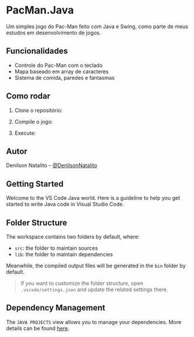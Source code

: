 # PacMan.Java

Um simples jogo do Pac-Man feito com Java e Swing, como parte de meus estudos em desenvolvimento de jogos.

## Funcionalidades

- Controle do Pac-Man com o teclado
- Mapa baseado em array de caracteres
- Sistema de comida, paredes e fantasmas

## Como rodar

1. Clone o repositório:
 
2. Compile o jogo:
 
3. Execute:


## Autor

Denilson Natalito – [@DenilsonNatalito](https://github.com/DenilsonNatalito)



## Getting Started

Welcome to the VS Code Java world. Here is a guideline to help you get started to write Java code in Visual Studio Code.

## Folder Structure

The workspace contains two folders by default, where:

- `src`: the folder to maintain sources
- `lib`: the folder to maintain dependencies

Meanwhile, the compiled output files will be generated in the `bin` folder by default.

> If you want to customize the folder structure, open `.vscode/settings.json` and update the related settings there.

## Dependency Management

The `JAVA PROJECTS` view allows you to manage your dependencies. More details can be found [here](https://github.com/microsoft/vscode-java-dependency#manage-dependencies).
